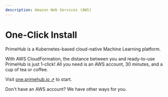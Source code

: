 ```yaml
---
description: Amazon Web Services (AWS)
---
```


# One-Click Install

PrimeHub is a Kubernetes-based cloud-native Machine Learning platform.

With AWS CloudFormation, the distance between you and ready-to-use PrimeHub is just 1-click! All you need is an AWS account, 30 minutes, and a cup of tea or coffee.

Visit [one.primehub.io ⇗](https://one.primehub.io/) to start.

Don't have an AWS account? We have other ways for you.
